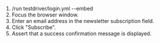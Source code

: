 1. /run testdriver/login.yml --embed
2. Focus the browser window.
3. Enter an email address in the newsletter subscription field.
4. Click "Subscribe".
5. Assert that a success confirmation message is displayed.